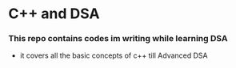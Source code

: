 # C++ and DSA
### This repo contains codes im writing while learning DSA 
- it covers all the basic concepts of c++ till Advanced DSA